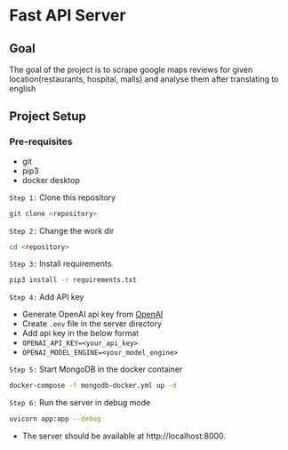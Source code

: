 # Fast API Server

## Goal

The goal of the project is to scrape google maps reviews for given location(restaurants, hospital, malls) and analyse them after translating to english

## Project Setup

### Pre-requisites

- git
- pip3
- docker desktop

`Step 1:` Clone this repository

```bash
git clone <repository>
```

`Step 2:` Change the work dir

```bash
cd <repository>
```

`Step 3:` Install requirements

```bash
pip3 install -r requirements.txt
```

`Step 4:` Add API key

- Generate OpenAI api key from [OpenAI](https://openai.com/api/)
- Create `.env` file in the server directory
- Add api key in the below format
- `OPENAI_API_KEY=<your_api_key>`
- `OPENAI_MODEL_ENGINE=<your_model_engine>`

`Step 5:` Start MongoDB in the docker container

```bash
docker-compose -f mongodb-docker.yml up -d
```

`Step 6:` Run the server in debug mode

```bash
uvicorn app:app --debug
```

- The server should be available at http://localhost:8000.
